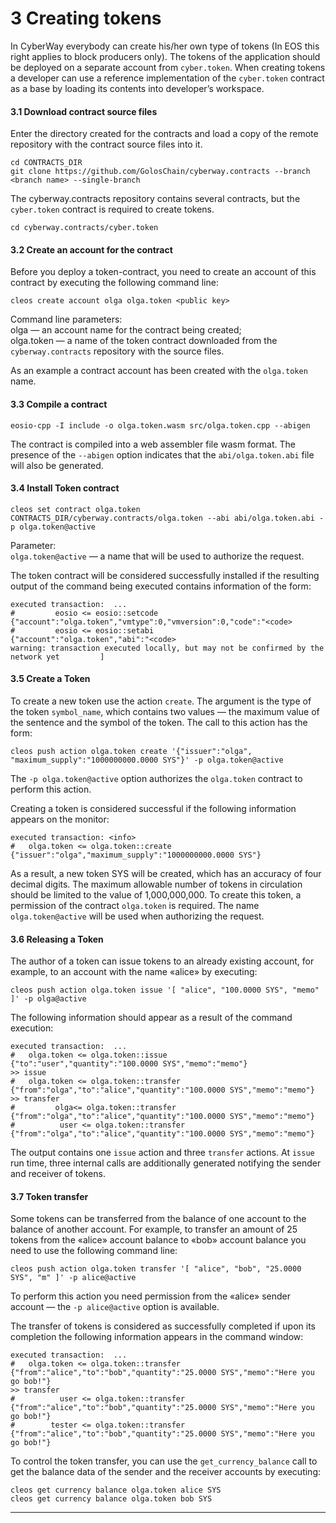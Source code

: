 
# 3 Creating tokens

In CyberWay everybody can create his/her own type of tokens (In EOS this right applies to block producers only). The tokens of the application should be deployed on a separate account from `cyber.token`. When creating tokens a developer can use a reference implementation of the `cyber.token` contract as a base by loading its contents into developer’s workspace.  

#### 3.1 Download contract source files  
Enter the directory created for the contracts and load a copy of the remote repository with the contract source files into it.
```
cd CONTRACTS_DIR
git clone https://github.com/GolosChain/cyberway.contracts --branch <branch name> --single-branch
```
The cyberway.contracts repository contains several contracts, but the `cyber.token` contract is required to create tokens. 

```
cd cyberway.contracts/cyber.token
```  

#### 3.2 Create an account for the contract  
Before you deploy a token-contract, you need to create an account of this contract by executing the following command line:  
```
cleos create account olga olga.token <public key>
```  
Command line parameters:  
olga — an account name for the contract being created;  
olga.token — a name of the token contract downloaded from the `cyberway.contracts` repository with the source files.  

As an example a contract account has been created with the `olga.token` name.  

#### 3.3 Compile a contract  
```
eosio-cpp -I include -o olga.token.wasm src/olga.token.cpp --abigen
```
The contract is compiled into a web assembler file wasm format. The presence of the `--abigen` option indicates that the `abi/olga.token.abi` file will also be generated.   

#### 3.4 Install Token contract
```
cleos set contract olga.token CONTRACTS_DIR/cyberway.contracts/olga.token --abi abi/olga.token.abi -p olga.token@active
```  
Parameter:  
`olga.token@active` — a name that will be used to authorize the request.  

The token contract will be considered successfully installed if the resulting output of the command being executed contains information of the form:
```.
executed transaction:  ... 
#         eosio <= eosio::setcode               {"account":"olga.token","vmtype":0,"vmversion":0,"code":"<code>
#         eosio <= eosio::setabi                {"account":"olga.token","abi":"<code>
warning: transaction executed locally, but may not be confirmed by the network yet         ]
```  
 
#### 3.5 Create a Token  
To create a new token use the action `create`. The argument is the type of the token `symbol_name`, which contains two values — the maximum value of the sentence and the symbol of the token. The call to this action has the form:
```
cleos push action olga.token create '{"issuer":"olga", "maximum_supply":"1000000000.0000 SYS"}' -p olga.token@active
```  
The `-p olga.token@active` option authorizes the `olga.token` contract to perform this action.  

Creating a token is considered successful if the following information appears on the monitor:  
```
executed transaction: <info>
#   olga.token <= olga.token::create          {"issuer":"olga","maximum_supply":"1000000000.0000 SYS"}
```
As a result, a new token SYS will be created, which has an accuracy of four decimal digits. The maximum allowable number of tokens in circulation should be limited to the value of 1,000,000,000. To create this token, a permission of the contract `olga.token` is required. The name `olga.token@active` will be used when authorizing the request.  

#### 3.6 Releasing a Token  
The author of a token can issue tokens to an already existing account, for example, to an account with the name «alice» by executing:
```
cleos push action olga.token issue '[ "alice", "100.0000 SYS", "memo" ]' -p olga@active

```
The following information should appear as a result of the command execution:
```
executed transaction:  ... 
#   olga.token <= olga.token::issue           {"to":"user","quantity":"100.0000 SYS","memo":"memo"}
>> issue
#   olga.token <= olga.token::transfer        {"from":"olga","to":"alice","quantity":"100.0000 SYS","memo":"memo"}
>> transfer
#         olga<= olga.token::transfer        {"from":"olga","to":"alice","quantity":"100.0000 SYS","memo":"memo"}
#          user <= olga.token::transfer        {"from":"olga","to":"alice","quantity":"100.0000 SYS","memo":"memo"}
```  
The output contains one `issue` action and three `transfer` actions. At `issue` run time, three internal calls are additionally generated notifying the sender and receiver of tokens.  

#### 3.7 Token transfer  
Some tokens can be transferred from the balance of one account to the balance of another account. For example, to transfer an amount of 25 tokens from the «alice» account balance to «bob» account balance you need to use the following command line:
```
cleos push action olga.token transfer '[ "alice", "bob", "25.0000 SYS", "m" ]' -p alice@active
```  
To perform this action you need permission from the «alice» sender account — the `-p alice@active` option is available.  

The transfer of tokens is considered as successfully completed if upon its completion the following information appears in the command window:
```
executed transaction:  ... 
#   olga.token <= olga.token::transfer        {"from":"alice","to":"bob","quantity":"25.0000 SYS","memo":"Here you go bob!"}
>> transfer
#          user <= olga.token::transfer        {"from":"alice","to":"bob","quantity":"25.0000 SYS","memo":"Here you go bob!"}
#        tester <= olga.token::transfer        {"from":"alice","to":"bob","quantity":"25.0000 SYS","memo":"Here you go bob!"}
```  
To control the token transfer, you can use the `get_currency_balance` call to get the balance data of the sender and the receiver accounts by executing:
```
cleos get currency balance olga.token alice SYS
cleos get currency balance olga.token bob SYS
```  

****  
